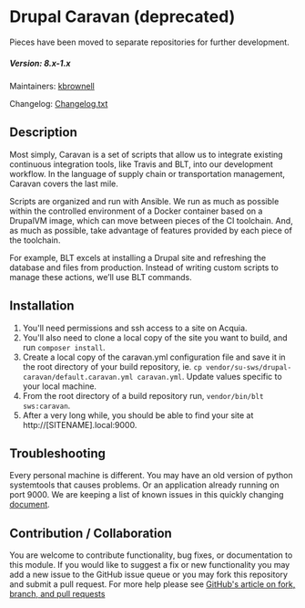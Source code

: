 # Drupal Caravan (deprecated)
Pieces have been moved to separate repositories for further development.

##### Version: 8.x-1.x

Maintainers: [kbrownell](https://github.com/kbrownell)  

Changelog: [Changelog.txt](CHANGELOG.txt)

Description
---

Most simply, Caravan is a set of scripts that allow us to integrate existing continuous integration tools, like Travis and BLT, into our development workflow.  In the language of supply chain or transportation management, Caravan covers the last mile.

Scripts are organized and run with Ansible.  We run as much as possible within the controlled environment of a Docker container based on a DrupalVM image, which can move between pieces of the CI toolchain.  And, as much as possible, take advantage of features provided by each piece of the toolchain.

For example, BLT excels at installing a Drupal site and refreshing the database and files from production.  Instead of writing custom scripts to manage these actions, we’ll use BLT commands.

Installation
---

1. You'll need permissions and ssh access to a site on Acquia.
2. You'll also need to clone a local copy of the site you want to build, and run `composer install`.
3. Create a local copy of the caravan.yml configuration file and save it in the root directory of your build repository, ie. `cp vendor/su-sws/drupal-caravan/default.caravan.yml caravan.yml`.  Update values specific to your local machine.
4. From the root directory of a build repository run, `vendor/bin/blt sws:caravan`.
5. After a very long while, you should be able to find your site at http://[SITENAME].local:9000.

Troubleshooting
---

Every personal machine is different.  You may have an old version of python systemtools that causes problems.  Or an application already running on port 9000.  We are keeping a list of known issues in this quickly changing [document](https://docs.google.com/document/d/1DAoQHLwqRwjRmY-_oCjhcN1VJAritX-aaqXEK_ooMj8/edit#).

Contribution / Collaboration
---

You are welcome to contribute functionality, bug fixes, or documentation to this module. If you would like to suggest a fix or new functionality you may add a new issue to the GitHub issue queue or you may fork this repository and submit a pull request. For more help please see [GitHub's article on fork, branch, and pull requests](https://help.github.com/articles/using-pull-requests)
